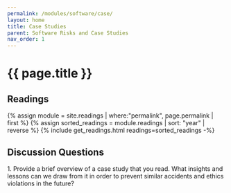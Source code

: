 ```yaml
---
permalink: /modules/software/case/
layout: home
title: Case Studies
parent: Software Risks and Case Studies
nav_order: 1
---
```


# {{ page.title }}
<h2 class="text-delta">Readings</h2>
{% assign module = site.readings | where:"permalink", page.permalink  | first %}
{% assign sorted_readings = module.readings | sort: "year" | reverse %}
{% include get_readings.html readings=sorted_readings -%}

<h2 class="text-delta">Discussion Questions</h2>
1. Provide a brief overview of a case study that you read. What insights and lessons can we draw from it in order to prevent similar accidents and ethics violations in the future? 